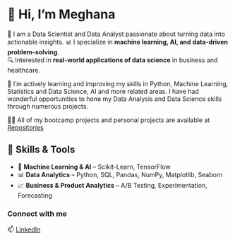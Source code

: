 # 👋 Hi, I’m Meghana
👀 I am a Data Scientist and Data Analyst passionate about turning data into actionable insights.
📊 I specialize in **machine learning, AI, and data-driven problem-solving**.  
🔍 Interested in **real-world applications of data science** in business and healthcare. 

🌱 I’m actively learning and improving my skills in Python, Machine Learning, Statistics and Data Science, AI and more related areas. I have had wonderful opportunities to hone my Data Analysis and Data Science skills through numerous projects.

👨‍💻 All of my bootcamp projects and personal projects are available at <a href="https://github.com/megabagem?tab=repositories">Repositories</a>

## 🔧 Skills & Tools  
- 🧠 **Machine Learning & AI** – Scikit-Learn, TensorFlow  
- 📊 **Data Analytics** – Python, SQL, Pandas, NumPy, Matplotlib, Seaborn  
- 📈 **Business & Product Analytics** – A/B Testing, Experimentation, Forecasting  

### Connect with me
📫 <a href="https://www.linkedin.com/in/bgem/">LinkedIn</a>


<!---
- 🧠 **Machine Learning & AI** – Scikit-Learn, TensorFlow, PyTorch  
- 🏗 **Big Data & Cloud** – AWS, GCP, Databricks, Spark  
- ⚙️ **MLOps & Deployment** – Docker, FastAPI, Streamlit  
--->
